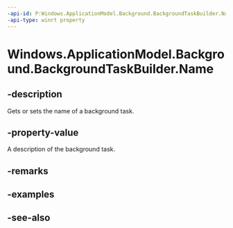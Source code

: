 ```yaml
---
-api-id: P:Windows.ApplicationModel.Background.BackgroundTaskBuilder.Name
-api-type: winrt property
---
```


<!-- Property syntax
public string Name { get;  set; }
-->

# Windows.ApplicationModel.Background.BackgroundTaskBuilder.Name

## -description
Gets or sets the name of a background task.

## -property-value
A description of the background task.

## -remarks

## -examples

## -see-also

